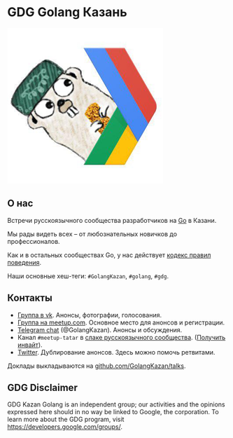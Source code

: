# GDG Golang Казань

![Logo](/golang_kazan.jpg)

## О нас

Встречи русскоязычного сообщества разработчиков на [Go](https://golang.org/) в Казани.

Мы рады видеть всех – от любознательных новичков до профессионалов. 

Как и в остальных сообществах Go, у нас действует [кодекс правил поведения](https://golang.org/conduct).

Наши основные хеш-теги: `#GolangKazan`, `#golang`, `#gdg`.

## Контакты

* [Группа в vk](https://vk.com/GolangKazan). Анонсы, фотографии, голосования.
* [Группа на meetup.com](https://www.meetup.com/GolangKazan). Основное место для анонсов и регистрации.
* [Telegram chat](https://t.me/GolangKazan) (@GolangKazan). Анонсы и обсуждения.
* Канал `#meetup-tatar` в [слаке русскоязычного сообщества](https://golang-ru.slack.com). ([Получить инвайт](http://slack.golang-ru.com/)).
* [Twitter](https://twitter.com/GolangKazan). Дублирование анонсов. Здесь можно помочь ретвитами.

Доклады выкладываются на [github.com/GolangKazan/talks](https://github.com/GolangKazan/talks).

## GDG Disclaimer

GDG Kazan Golang is an independent group; our activities and the opinions expressed here should in no way be linked to Google, the corporation. To learn more about the GDG program, visit <https://developers.google.com/groups/>.
